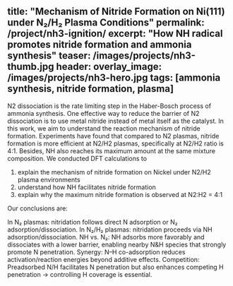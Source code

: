 title: "Mechanism of Nitride Formation on Ni(111) under N₂/H₂ Plasma Conditions"
permalink: /project/nh3-ignition/
excerpt: "How NH radical promotes nitride formation and ammonia synthesis"
teaser: /images/projects/nh3-thumb.jpg
header:
  overlay_image: /images/projects/nh3-hero.jpg
tags: [ammonia synthesis, nitride formation, plasma]
---

N2 dissociation is the rate limiting step in the Haber-Bosch process of ammonia synthesis. One effective way to reduce the barrier of N2 dissociation is to use metal nitride instead of metal itself as the catalyst. In this work, we aim to understand the reaction mechanism of nitride formation. Experiments have found that compared to N2 plasmas, nitride formation is more efficient at N2/H2 plasmas, specifically at N2/H2 ratio is 4:1. Besides, NH also reaches its maximum amount at the same mixture composition. We conducted DFT calculations to
1. explain the mechanism of nitride formation on Nickel under N2/H2 plasma environments
2. understand how NH facilitates nitride formation
3. explain why the maximum nitride formation is observed at N2:H2 = 4:1

Our conclusions are:

In N₂ plasmas: nitridation follows direct N adsorption or N₂ adsorption/dissociation.
In N₂/H₂ plasmas: nitridation proceeds via NH adsorption/dissociation.
NH vs. N₂: NH adsorbs more favorably and dissociates with a lower barrier, enabling nearby N&H species that strongly promote N penetration.
Synergy: N–H co-adsorption reduces activation/reaction energies beyond additive effects. 
Competition: Preadsorbed N/H facilitates N penetration but also enhances competing H penetration → controlling H coverage is essential.

